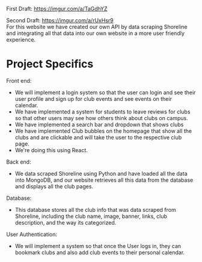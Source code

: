 
First Draft: https://imgur.com/a/TaGdhYZ <br />

Second Draft: https://imgur.com/a/rUxHsr9 <br />
For this website we have created our own API by data scraping Shoreline and integrating all that data into our own website in a more user friendly experience. <br />

# Project Specifics
Front end: <br />
- We will implement a login system so that the user can login and see their user profile and sign up for club events and see events on their calendar. 
- We have implemented a system for students to leave reviews for clubs so that other users may see how others think about clubs on campus.
- We have implemented a search bar and dropdown that shows clubs
- We have implemented Club bubbles on the homepage that show all the clubs and are clickable and will take the user to the respective club page.
- We're doing this using React. <br />

Back end: <br />
- We data scraped Shoreline using Python and have loaded all the data into MongoDB, and our website retrieves all this data from the database and displays all the club pages. <br />


Database: <br />
- This database stores all the club info that was data scraped from Shoreline, including the club name, image, banner, links, club description, and the way its categorized. <br />


User Authentication: <br />
- We will implement a system so that once the User logs in, they can bookmark clubs and also add club events to their personal calendar.
